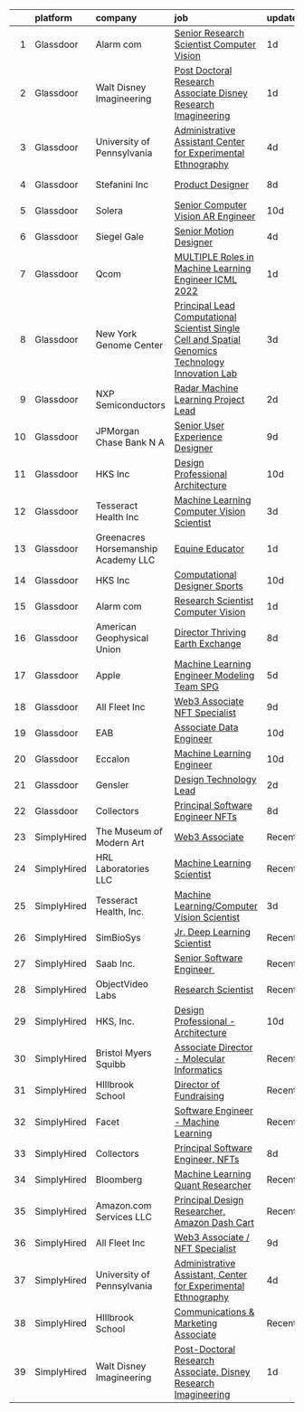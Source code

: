 

|    | platform    | company                             | job                                                                                                                                                                                                                                                                                                                                                                                                                                                                                                                                                                                                                                                                                                                                                                                                                                                                                                                                                                                                                                                                                                                                                                                                                                                                                                                                                                                 | update_time   | location           |
|---:|:------------|:------------------------------------|:------------------------------------------------------------------------------------------------------------------------------------------------------------------------------------------------------------------------------------------------------------------------------------------------------------------------------------------------------------------------------------------------------------------------------------------------------------------------------------------------------------------------------------------------------------------------------------------------------------------------------------------------------------------------------------------------------------------------------------------------------------------------------------------------------------------------------------------------------------------------------------------------------------------------------------------------------------------------------------------------------------------------------------------------------------------------------------------------------------------------------------------------------------------------------------------------------------------------------------------------------------------------------------------------------------------------------------------------------------------------------------|:--------------|:-------------------|
|  1 | Glassdoor   | Alarm com                           | [Senior Research Scientist   Computer Vision](https://www.glassdoor.com/partner/jobListing.htm?pos=111&ao=1136043&s=58&guid=000001820ae7b0b796801ebb81cd3c18&src=GD_JOB_AD&t=SR&vt=w&ea=1&cs=1_0b1bb952&cb=1658040332768&jobListingId=1008008961663&jrtk=3-0-1g85efc85kbkp801-1g85efc8mghre800-2fd33b48625a156d-)                                                                                                                                                                                                                                                                                                                                                                                                                                                                                                                                                                                                                                                                                                                                                                                                                                                                                                                                                                                                                                                                   | 1d            | Tysons Corner, VA  |
|  2 | Glassdoor   | Walt Disney Imagineering            | [Post Doctoral Research Associate  Disney Research Imagineering](https://www.glassdoor.com/partner/jobListing.htm?pos=103&ao=1136043&s=58&guid=000001820ae7b0b796801ebb81cd3c18&src=GD_JOB_AD&t=SR&vt=w&cs=1_8492e558&cb=1658040332766&jobListingId=1008007915243&jrtk=3-0-1g85efc85kbkp801-1g85efc8mghre800-f4bce9b9b736aac7-)                                                                                                                                                                                                                                                                                                                                                                                                                                                                                                                                                                                                                                                                                                                                                                                                                                                                                                                                                                                                                                                     | 1d            | Glendale, CA       |
|  3 | Glassdoor   | University of Pennsylvania          | [Administrative Assistant  Center for Experimental Ethnography](https://www.glassdoor.com/partner/jobListing.htm?pos=105&ao=1136043&s=58&guid=000001820ae7b0b796801ebb81cd3c18&src=GD_JOB_AD&t=SR&vt=w&cs=1_89a484d8&cb=1658040332766&jobListingId=1007999565140&jrtk=3-0-1g85efc85kbkp801-1g85efc8mghre800-b700c7d365867afb-)                                                                                                                                                                                                                                                                                                                                                                                                                                                                                                                                                                                                                                                                                                                                                                                                                                                                                                                                                                                                                                                      | 4d            | Philadelphia, PA   |
|  4 | Glassdoor   | Stefanini  Inc                      | [Product Designer](https://www.glassdoor.com/partner/jobListing.htm?pos=117&ao=1136043&s=58&guid=000001820ae7b0b796801ebb81cd3c18&src=GD_JOB_AD&t=SR&vt=w&ea=1&cs=1_2133b835&cb=1658040332769&jobListingId=1007993852074&jrtk=3-0-1g85efc85kbkp801-1g85efc8mghre800-56990b212e5da083-)                                                                                                                                                                                                                                                                                                                                                                                                                                                                                                                                                                                                                                                                                                                                                                                                                                                                                                                                                                                                                                                                                              | 8d            | Dearborn, MI       |
|  5 | Glassdoor   | Solera                              | [Senior Computer Vision   AR Engineer](https://www.glassdoor.com/partner/jobListing.htm?pos=115&ao=1136043&s=58&guid=000001820ae7b0b796801ebb81cd3c18&src=GD_JOB_AD&t=SR&vt=w&cs=1_ea097fee&cb=1658040332769&jobListingId=1007987390806&jrtk=3-0-1g85efc85kbkp801-1g85efc8mghre800-361ff7c4e5cf35db-)                                                                                                                                                                                                                                                                                                                                                                                                                                                                                                                                                                                                                                                                                                                                                                                                                                                                                                                                                                                                                                                                               | 10d           | Remote             |
|  6 | Glassdoor   | Siegel Gale                         | [Senior Motion Designer](https://www.glassdoor.com/partner/jobListing.htm?pos=120&ao=1136043&s=58&guid=000001820ae7b0b796801ebb81cd3c18&src=GD_JOB_AD&t=SR&vt=w&ea=1&cs=1_aacbfe85&cb=1658040332769&jobListingId=1008001375013&jrtk=3-0-1g85efc85kbkp801-1g85efc8mghre800-34dc938c5726a142-)                                                                                                                                                                                                                                                                                                                                                                                                                                                                                                                                                                                                                                                                                                                                                                                                                                                                                                                                                                                                                                                                                        | 4d            | Los Angeles, CA    |
|  7 | Glassdoor   | Qcom                                | [MULTIPLE Roles in Machine Learning Engineer ICML 2022](https://www.glassdoor.com/partner/jobListing.htm?pos=110&ao=1136043&s=58&guid=000001820ae7b0b796801ebb81cd3c18&src=GD_JOB_AD&t=SR&vt=w&cs=1_3754b8b3&cb=1658040332768&jobListingId=1008008312368&jrtk=3-0-1g85efc85kbkp801-1g85efc8mghre800-54bf61d0ed1361c2-)                                                                                                                                                                                                                                                                                                                                                                                                                                                                                                                                                                                                                                                                                                                                                                                                                                                                                                                                                                                                                                                              | 1d            | San Diego, CA      |
|  8 | Glassdoor   | New York Genome Center              | [Principal Lead Computational Scientist  Single Cell and Spatial Genomics   Technology Innovation Lab](https://www.glassdoor.com/partner/jobListing.htm?pos=114&ao=1136043&s=58&guid=000001820ae7b0b796801ebb81cd3c18&src=GD_JOB_AD&t=SR&vt=w&ea=1&cs=1_b6e63a85&cb=1658040332768&jobListingId=1008004154570&jrtk=3-0-1g85efc85kbkp801-1g85efc8mghre800-8d456020028afd44-)                                                                                                                                                                                                                                                                                                                                                                                                                                                                                                                                                                                                                                                                                                                                                                                                                                                                                                                                                                                                          | 3d            | New York, NY       |
|  9 | Glassdoor   | NXP Semiconductors                  | [Radar Machine Learning Project Lead](https://www.glassdoor.com/partner/jobListing.htm?pos=118&ao=1136043&s=58&guid=000001820ae7b0b796801ebb81cd3c18&src=GD_JOB_AD&t=SR&vt=w&cs=1_2b2a75c8&cb=1658040332769&jobListingId=1008005614467&jrtk=3-0-1g85efc85kbkp801-1g85efc8mghre800-b4c322399e7e5b99-)                                                                                                                                                                                                                                                                                                                                                                                                                                                                                                                                                                                                                                                                                                                                                                                                                                                                                                                                                                                                                                                                                | 2d            | San Jose, CA       |
| 10 | Glassdoor   | JPMorgan Chase Bank  N A            | [Senior User Experience Designer](https://www.glassdoor.com/partner/jobListing.htm?pos=119&ao=1136043&s=58&guid=000001820ae7b0b796801ebb81cd3c18&src=GD_JOB_AD&t=SR&vt=w&cs=1_e51e0934&cb=1658040332769&jobListingId=1007991504187&jrtk=3-0-1g85efc85kbkp801-1g85efc8mghre800-87ea9470d0349728-)                                                                                                                                                                                                                                                                                                                                                                                                                                                                                                                                                                                                                                                                                                                                                                                                                                                                                                                                                                                                                                                                                    | 9d            | Chicago, IL        |
| 11 | Glassdoor   | HKS  Inc                            | [Design Professional   Architecture](https://www.glassdoor.com/partner/jobListing.htm?pos=104&ao=1136043&s=58&guid=000001820ae7b0b796801ebb81cd3c18&src=GD_JOB_AD&t=SR&vt=w&cs=1_a42caa87&cb=1658040332766&jobListingId=1007987975531&jrtk=3-0-1g85efc85kbkp801-1g85efc8mghre800-aa9517ef76fdb3a1-)                                                                                                                                                                                                                                                                                                                                                                                                                                                                                                                                                                                                                                                                                                                                                                                                                                                                                                                                                                                                                                                                                 | 10d           | Los Angeles, CA    |
| 12 | Glassdoor   | Tesseract Health  Inc               | [Machine Learning Computer Vision Scientist](https://www.glassdoor.com/partner/jobListing.htm?pos=109&ao=1136043&s=58&guid=000001820ae7b0b796801ebb81cd3c18&src=GD_JOB_AD&t=SR&vt=w&ea=1&cs=1_a88e0c0a&cb=1658040332768&jobListingId=1008002710891&jrtk=3-0-1g85efc85kbkp801-1g85efc8mghre800-fd7670455c9a02f9-)                                                                                                                                                                                                                                                                                                                                                                                                                                                                                                                                                                                                                                                                                                                                                                                                                                                                                                                                                                                                                                                                    | 3d            | Remote             |
| 13 | Glassdoor   | Greenacres Horsemanship Academy LLC | [Equine Educator](https://www.glassdoor.com/partner/jobListing.htm?pos=113&ao=1136043&s=58&guid=000001820ae7b0b796801ebb81cd3c18&src=GD_JOB_AD&t=SR&vt=w&cs=1_bffdf977&cb=1658040332768&jobListingId=1008008320364&jrtk=3-0-1g85efc85kbkp801-1g85efc8mghre800-e0933fbaa1de8d2e-)                                                                                                                                                                                                                                                                                                                                                                                                                                                                                                                                                                                                                                                                                                                                                                                                                                                                                                                                                                                                                                                                                                    | 1d            | Cincinnati, OH     |
| 14 | Glassdoor   | HKS  Inc                            | [Computational Designer   Sports](https://www.glassdoor.com/partner/jobListing.htm?pos=107&ao=1136043&s=58&guid=000001820ae7b0b796801ebb81cd3c18&src=GD_JOB_AD&t=SR&vt=w&cs=1_1ac09f6a&cb=1658040332767&jobListingId=1007987975635&jrtk=3-0-1g85efc85kbkp801-1g85efc8mghre800-d98b7e78996b43d8-)                                                                                                                                                                                                                                                                                                                                                                                                                                                                                                                                                                                                                                                                                                                                                                                                                                                                                                                                                                                                                                                                                    | 10d           | Los Angeles, CA    |
| 15 | Glassdoor   | Alarm com                           | [Research Scientist   Computer Vision](https://www.glassdoor.com/partner/jobListing.htm?pos=121&ao=1136043&s=58&guid=000001820ae7b0b796801ebb81cd3c18&src=GD_JOB_AD&t=SR&vt=w&ea=1&cs=1_e2e646ce&cb=1658040332769&jobListingId=1008008961661&jrtk=3-0-1g85efc85kbkp801-1g85efc8mghre800-a3630e76beea8a0b-)                                                                                                                                                                                                                                                                                                                                                                                                                                                                                                                                                                                                                                                                                                                                                                                                                                                                                                                                                                                                                                                                          | 1d            | Tysons Corner, VA  |
| 16 | Glassdoor   | American Geophysical Union          | [Director  Thriving Earth Exchange](https://www.glassdoor.com/partner/jobListing.htm?pos=122&ao=1136043&s=58&guid=000001820ae7b0b796801ebb81cd3c18&src=GD_JOB_AD&t=SR&vt=w&ea=1&cs=1_48ef64cf&cb=1658040332769&jobListingId=1007993955243&jrtk=3-0-1g85efc85kbkp801-1g85efc8mghre800-13b136de571ad4df-)                                                                                                                                                                                                                                                                                                                                                                                                                                                                                                                                                                                                                                                                                                                                                                                                                                                                                                                                                                                                                                                                             | 8d            | Washington, DC     |
| 17 | Glassdoor   | Apple                               | [Machine Learning Engineer  Modeling Team   SPG](https://www.glassdoor.com/partner/jobListing.htm?pos=116&ao=1136043&s=58&guid=000001820ae7b0b796801ebb81cd3c18&src=GD_JOB_AD&t=SR&vt=w&cs=1_2103437b&cb=1658040332769&jobListingId=1007999034473&jrtk=3-0-1g85efc85kbkp801-1g85efc8mghre800-a1c6ddc4983480cb-)                                                                                                                                                                                                                                                                                                                                                                                                                                                                                                                                                                                                                                                                                                                                                                                                                                                                                                                                                                                                                                                                     | 5d            | Cupertino, CA      |
| 18 | Glassdoor   | All Fleet Inc                       | [Web3 Associate   NFT Specialist](https://www.glassdoor.com/partner/jobListing.htm?pos=101&ao=1110586&s=58&guid=000001820ae7b0b796801ebb81cd3c18&src=GD_JOB_AD&t=SR&vt=w&ea=1&cs=1_015564d3&cb=1658040332766&jobListingId=1007990811083&cpc=F7A2269C793D5877&jrtk=3-0-1g85efc85kbkp801-1g85efc8mghre800-0ed09dea353dd073--6NYlbfkN0AtlW_omU2Xx3W-19HQ_drmTKCWebiHnmA5lS5PDL5G8byyb_cVqG1a5cUmTcwFafQ3qhOZ60w2v3j4Pa4rkUt6EdvziXUDip5jwSVdhurbiWmgDmbNHN71DjmC1h-YEYyICTAHoIxzAFhxhzl_bJoEk5heshHaBve2sorqhXtW4yNvnxu7d-JmpZdaiM1Qy8pFLIBsyJDhdUFhlwrR0PyEkWIu-DgIbT6PS0P4VyK9OWSZnTLqAdWt4ZegpKYqEyL3MIiI2t34amVrFg1T86SGWloF4zipL7g9d9H6php4TtS40XZOs-31sluiiXiKfY9mTwEHW81rqnieXaUR9P89QYmsY5xH73MLm5d-viGny0Uzqf7lE3ARkM1rvpsWF3THWSZBV4bCN9mx6jaNZPI4YX_nN6SI6uAv3UKFMZkmBrBQcFDg45kw5-dwCddhrxJWGRjyn4VG7fd_rrrOk88TC1HihaNB0Tn_jKCkgQfKzIy7Y74UyBW_-v4--dP4qFaEjZsTPeryLLsf-RoIzmeU)                                                                                                                                                                                                                                                                                                                                                                                                                                                                                          | 9d            | Zion, IL           |
| 19 | Glassdoor   | EAB                                 | [Associate Data Engineer](https://www.glassdoor.com/partner/jobListing.htm?pos=112&ao=1136043&s=58&guid=000001820ae7b0b796801ebb81cd3c18&src=GD_JOB_AD&t=SR&vt=w&cs=1_527292c1&cb=1658040332768&jobListingId=1007987430798&jrtk=3-0-1g85efc85kbkp801-1g85efc8mghre800-65a1060564fdef46-)                                                                                                                                                                                                                                                                                                                                                                                                                                                                                                                                                                                                                                                                                                                                                                                                                                                                                                                                                                                                                                                                                            | 10d           | Remote             |
| 20 | Glassdoor   | Eccalon                             | [Machine Learning Engineer](https://www.glassdoor.com/partner/jobListing.htm?pos=108&ao=1136043&s=58&guid=000001820ae7b0b796801ebb81cd3c18&src=GD_JOB_AD&t=SR&vt=w&ea=1&cs=1_c27771fa&cb=1658040332767&jobListingId=1007987494120&jrtk=3-0-1g85efc85kbkp801-1g85efc8mghre800-1be63e6e10b503d5-)                                                                                                                                                                                                                                                                                                                                                                                                                                                                                                                                                                                                                                                                                                                                                                                                                                                                                                                                                                                                                                                                                     | 10d           | Hanover, MD        |
| 21 | Glassdoor   | Gensler                             | [Design Technology Lead](https://www.glassdoor.com/partner/jobListing.htm?pos=106&ao=1136043&s=58&guid=000001820ae7b0b796801ebb81cd3c18&src=GD_JOB_AD&t=SR&vt=w&cs=1_fb64a5ed&cb=1658040332767&jobListingId=1008006782951&jrtk=3-0-1g85efc85kbkp801-1g85efc8mghre800-4364c8507631c53c-)                                                                                                                                                                                                                                                                                                                                                                                                                                                                                                                                                                                                                                                                                                                                                                                                                                                                                                                                                                                                                                                                                             | 2d            | Baltimore, MD      |
| 22 | Glassdoor   | Collectors                          | [Principal Software Engineer  NFTs](https://www.glassdoor.com/partner/jobListing.htm?pos=102&ao=1110586&s=58&guid=000001820ae7b0b796801ebb81cd3c18&src=GD_JOB_AD&t=SR&vt=w&cs=1_dc7be288&cb=1658040332766&jobListingId=1007992240823&cpc=FD1C1DA32C38CFA7&jrtk=3-0-1g85efc85kbkp801-1g85efc8mghre800-9ed9be0b59a4a466--6NYlbfkN0DG4ntHtB_rMsnfhgmnSvK2brktLme1L4SiDeJjQ-izrVOLqRJ5-yjEwoYGp-nj3bUvyNYGi_l_KUFiTCD1_DplnZFSR8Ijd2N4XRtAZl-U-XeP_v7U1b_lLokY6_wqsZffml7bz2bwVqyfq1s9c9G9-p3oDcepYODTwCNK6_awSZdTKTR2BndsFXR8w8MfmxaIThXXEpOEm9xHf3sxq3uIRYlF3TgCFmeiqnAs9BXahDpW8XtoKEqJfefQ40VuWlOZLZU5EfpVkaGNFmYYAcdb0CgLYiHxOB-KM-o_J_GFjMQI9_Y22l4Ch1Kx2oD184w_PjLy07oAoLy2Acnh8c-G5aeQJ2jGYnuHas_6v_Oa8DQHkiNyQdm_KBSXN7LLSMpE-_B30vNoMwdtEhpr2ojQ-EoXdN-8gGn6U4dxyCRc4Mtv247QpdEbUGGZ00AGLhBH8p4N1RucfjRGOHOHSeSR7-xCuR0A0XYYXkFBN79GBPYHWuQkIk68tWap7KpVU5P56kj_HbtGGe6LfIGGQofsx9AYp5s_PkTMim8ZFhaevxqPw4vZrKCWqfG1oaKgwwgNTW89i_9X8u8nF5TsIi-FgrhfN_98jWt1g4cuC2QteiQjEPwXH9EbO1mFxGaq3OMadZWoXy-dpg3Tra21EWTX5OX_3oHCy3Sj41wMZLj5fNrjCk547xCl9EcWAFe0dDHT88MHXg9TLHKgR-b55UV1Zynp33ZR6JlRnXoGK6tPSCv8cBeptClfxZ3idNfXHwzyfzIrc6fNP-FL2ixX2g81FntfKdr_dWs9nwcfNb6R0WSubezmLJ2Efm8oDU_HPCDBARpeliOQdKphudgbFGutErtEsBrb2yi0TeKD6oNhuzdBCXAD0aGGrYMx0K7IJndxe5AC63WH8YasFnmCK9PSlp3y4Tfgxn7b8qO2KqShhqYr2pSvXnxUR5owfyqvtKkKH0dBqZgD7Jtma1oQMhMXHqNTFByC5kCKgmK_-guWDg%3D%3D) | 8d            | Santa Ana, CA      |
| 23 | SimplyHired | The Museum of Modern Art            | [Web3 Associate](https://www.simplyhired.com/job/YuKI2tqG1D95R1pZjD5X4TDL5EorwMNgW-VnZr6KMSpp97UaGBSgSg?q=generative+art)                                                                                                                                                                                                                                                                                                                                                                                                                                                                                                                                                                                                                                                                                                                                                                                                                                                                                                                                                                                                                                                                                                                                                                                                                                                           | Recently      | New York, NY       |
| 24 | SimplyHired | HRL Laboratories LLC                | [Machine Learning Scientist](https://www.simplyhired.com/job/gdCxB9hnvVTBunlMgj6CHzziCbgZeSRuCAehe59oS6twd1OJ5RF5gg?q=generative+art)                                                                                                                                                                                                                                                                                                                                                                                                                                                                                                                                                                                                                                                                                                                                                                                                                                                                                                                                                                                                                                                                                                                                                                                                                                               | Recently      | Calabasas, CA      |
| 25 | SimplyHired | Tesseract Health, Inc.              | [Machine Learning/Computer Vision Scientist](https://www.simplyhired.com/job/iwXCtTY72kw5Rvu02vwYQyiUZQPuKE1vaa0Wy-aIRZrUcmJplgx-2g?q=generative+art)                                                                                                                                                                                                                                                                                                                                                                                                                                                                                                                                                                                                                                                                                                                                                                                                                                                                                                                                                                                                                                                                                                                                                                                                                               | 3d            | Remote             |
| 26 | SimplyHired | SimBioSys                           | [Jr. Deep Learning Scientist](https://www.simplyhired.com/job/QLKBeB213mb3gEI9hwxK3u6dwygDRzLsU5l729hCydJRHwl7Zh9bqA?q=generative+art)                                                                                                                                                                                                                                                                                                                                                                                                                                                                                                                                                                                                                                                                                                                                                                                                                                                                                                                                                                                                                                                                                                                                                                                                                                              | Recently      | Chicago, IL        |
| 27 | SimplyHired | Saab Inc.                           | [Senior Software Engineer ﻿](https://www.simplyhired.com/job/Lk44Ll0kVSSeshbW4A3kwR9R6ryZS8LBhavFKU-bJJFFQI6c7ePsng?q=generative+art)                                                                                                                                                                                                                                                                                                                                                                                                                                                                                                                                                                                                                                                                                                                                                                                                                                                                                                                                                                                                                                                                                                                                                                                                                                               | Recently      | West Lafayette, IN |
| 28 | SimplyHired | ObjectVideo Labs                    | [Research Scientist](https://www.simplyhired.com/job/N0c0E_zh9jeltQbILJ5kJF-DYPT_jiGHBJYFUN1IUVmpfaoO_8s6Vg?q=generative+art)                                                                                                                                                                                                                                                                                                                                                                                                                                                                                                                                                                                                                                                                                                                                                                                                                                                                                                                                                                                                                                                                                                                                                                                                                                                       | Recently      | Tysons, VA         |
| 29 | SimplyHired | HKS, Inc.                           | [Design Professional - Architecture](https://www.simplyhired.com/job/e2dSjIQGq9k0f5YYlcWm0fx5HVAilZHTtAoaSRWPSV5otBMxyeAg0Q?q=generative+art)                                                                                                                                                                                                                                                                                                                                                                                                                                                                                                                                                                                                                                                                                                                                                                                                                                                                                                                                                                                                                                                                                                                                                                                                                                       | 10d           | Los Angeles, CA    |
| 30 | SimplyHired | Bristol Myers Squibb                | [Associate Director - Molecular Informatics](https://www.simplyhired.com/job/6LUET-00J9FC82jcNozqbzcnMlTzIUjvX0PgAVt3914OdorFX8oQvA?q=generative+art)                                                                                                                                                                                                                                                                                                                                                                                                                                                                                                                                                                                                                                                                                                                                                                                                                                                                                                                                                                                                                                                                                                                                                                                                                               | Recently      | Cambridge, MA      |
| 31 | SimplyHired | HIllbrook School                    | [Director of Fundraising](https://www.simplyhired.com/job/ENKUisqEPyXa1cUA81a4-YhdtzebfyE0gA8nVSY6VQ4HA2qzcaOKGg?q=generative+art)                                                                                                                                                                                                                                                                                                                                                                                                                                                                                                                                                                                                                                                                                                                                                                                                                                                                                                                                                                                                                                                                                                                                                                                                                                                  | Recently      | Los Gatos, CA      |
| 32 | SimplyHired | Facet                               | [Software Engineer - Machine Learning](https://www.simplyhired.com/job/rRl7LpYqGiIowLAwzbrNzMgXtXTFbKgtp-z9fo66PKEqX4Q6nYlO_w?q=generative+art)                                                                                                                                                                                                                                                                                                                                                                                                                                                                                                                                                                                                                                                                                                                                                                                                                                                                                                                                                                                                                                                                                                                                                                                                                                     | Recently      | San Francisco, CA  |
| 33 | SimplyHired | Collectors                          | [Principal Software Engineer, NFTs](https://www.simplyhired.com/job/p-RhrSwdWNhvz4rGDu4LwJEPVuChDO6_ZF0zCXEuJovGL6ct9zvzBQ?q=generative+art)                                                                                                                                                                                                                                                                                                                                                                                                                                                                                                                                                                                                                                                                                                                                                                                                                                                                                                                                                                                                                                                                                                                                                                                                                                        | 8d            | Santa Ana, CA      |
| 34 | SimplyHired | Bloomberg                           | [Machine Learning Quant Researcher](https://www.simplyhired.com/job/VPoBWZeqtsL_I-8lUeUVH-XyL3kFT6mMxT20wo9--CNiv9Uav37p5Q?q=generative+art)                                                                                                                                                                                                                                                                                                                                                                                                                                                                                                                                                                                                                                                                                                                                                                                                                                                                                                                                                                                                                                                                                                                                                                                                                                        | Recently      | New York, NY       |
| 35 | SimplyHired | Amazon.com Services LLC             | [Principal Design Researcher, Amazon Dash Cart](https://www.simplyhired.com/job/Lxa5iZNTNQIu5-9ZkJftHwIxZ_tpq8vURbeKfBqZgElC4o2RFPxTSQ?q=generative+art)                                                                                                                                                                                                                                                                                                                                                                                                                                                                                                                                                                                                                                                                                                                                                                                                                                                                                                                                                                                                                                                                                                                                                                                                                            | Recently      | Hudson, MA         |
| 36 | SimplyHired | All Fleet Inc                       | [Web3 Associate / NFT Specialist](https://www.simplyhired.com/job/KXxsgDuQK7dooy1MtXvyeI-zqqLiYLDi03RzSO0yILEXcXjdQ3M9Vg?q=generative+art)                                                                                                                                                                                                                                                                                                                                                                                                                                                                                                                                                                                                                                                                                                                                                                                                                                                                                                                                                                                                                                                                                                                                                                                                                                          | 9d            | Zion, IL           |
| 37 | SimplyHired | University of Pennsylvania          | [Administrative Assistant, Center for Experimental Ethnography](https://www.simplyhired.com/job/BPk6qzaUbPgIwR0svR-RhSjkjRnOnYDxTqKmfV7JE2X1dXR9ahM06g?q=generative+art)                                                                                                                                                                                                                                                                                                                                                                                                                                                                                                                                                                                                                                                                                                                                                                                                                                                                                                                                                                                                                                                                                                                                                                                                            | 4d            | Philadelphia, PA   |
| 38 | SimplyHired | HIllbrook School                    | [Communications & Marketing Associate](https://www.simplyhired.com/job/2MBebvIOj_Hp5gq3FFNayjvwoxn4Pb440_8DT_CXG_1WV2F-P3BN4Q?q=generative+art)                                                                                                                                                                                                                                                                                                                                                                                                                                                                                                                                                                                                                                                                                                                                                                                                                                                                                                                                                                                                                                                                                                                                                                                                                                     | Recently      | Los Gatos, CA      |
| 39 | SimplyHired | Walt Disney Imagineering            | [Post-Doctoral Research Associate, Disney Research Imagineering](https://www.simplyhired.com/job/P-aKdyEO9SXjpPDhQjJ3o-_bNQWBknptf_w2LEtQXoukg7peUR5PoA?q=generative+art)                                                                                                                                                                                                                                                                                                                                                                                                                                                                                                                                                                                                                                                                                                                                                                                                                                                                                                                                                                                                                                                                                                                                                                                                           | 1d            | Glendale, CA       |